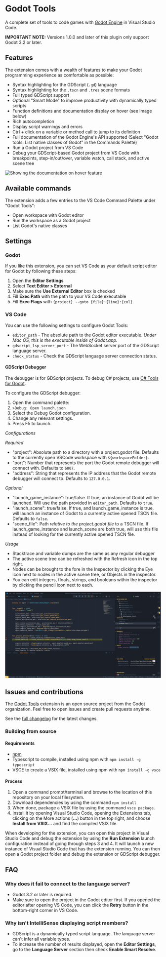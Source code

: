 # Godot Tools

A complete set of tools to code games with
[Godot Engine](http://www.godotengine.org/) in Visual Studio Code.

**IMPORTANT NOTE:** Versions 1.0.0 and later of this plugin only support
Godot 3.2 or later.

## Features

The extension comes with a wealth of features to make your Godot programming
experience as comfortable as possible:

- Syntax highlighting for the GDScript (`.gd`) language
- Syntax highlighting for the `.tscn` and `.tres` scene formats
- Full typed GDScript support
- Optional "Smart Mode" to improve productivity with dynamically typed scripts
- Function definitions and documentation display on hover (see image below)
- Rich autocompletion
- Display script warnings and errors
- Ctrl + click on a variable or method call to jump to its definition
- Full documentation of the Godot Engine's API supported (Select "Godot tools: List native classes of Godot" in the Commands Palette)
- Run a Godot project from VS Code
- Debug your GDScript-based Godot project from VS Code with breakpoints, step-in/out/over, variable watch, call stack, and active scene tree

![Showing the documentation on hover feature](img/godot-tools.png)

## Available commands

The extension adds a few entries to the VS Code Command Palette under "Godot Tools":

- Open workspace with Godot editor
- Run the workspace as a Godot project
- List Godot's native classes

## Settings

### Godot

If you like this extension, you can set VS Code as your default script editor
for Godot by following these steps:

1. Open the **Editor Settings**
2. Select **Text Editor > External**
3. Make sure the **Use External Editor** box is checked
4. Fill **Exec Path** with the path to your VS Code executable
5. Fill **Exec Flags** with `{project} --goto {file}:{line}:{col}`

### VS Code

You can use the following settings to configure Godot Tools:

- `editor_path` - The absolute path to the Godot editor executable. _Under Mac OS, this is the executable inside of Godot.app._
- `gdscript_lsp_server_port` - The WebSocket server port of the GDScript language server.
- `check_status` - Check the GDScript language server connection status.

#### GDScript Debugger

The debugger is for GDScript projects. To debug C# projects, use [C# Tools for Godot](https://github.com/godotengine/godot-csharp-vscode).

To configure the GDScript debugger:

1. Open the command palette:
2. `>Debug: Open launch.json`
3. Select the Debug Godot configuration.
4. Change any relevant settings.
5. Press F5 to launch.

*Configurations*

_Required_

- "project": Absolute path to a directory with a project.godot file. Defaults to the currently open VSCode workspace with `${workspaceFolder}`.
- "port": Number that represents the port the Godot remote debugger will connect with. Defaults to `6007`.
- "address": String that represents the IP address that the Godot remote debugger will connect to. Defaults to `127.0.0.1`.

_Optional_

- "launch_game_instance": true/false. If true, an instance of Godot will be launched. Will use the path provided in `editor_path`. Defaults to `true`.
- "launch_scene": true/false. If true, and launch_game_instance is true, will launch an instance of Godot to a currently active opened TSCN file. Defaults to `false`.
- "scene_file": Path _relative to the project.godot file_ to a TSCN file. If launch_game_instance and launch_scene are both true, will use this file instead of looking for the currently active opened TSCN file.

*Usage*

- Stacktrace and variable dumps are the same as any regular debugger
- The active scene tree can be refreshed with the Refresh icon in the top right.
- Nodes can be brought to the fore in the Inspector by clicking the Eye icon next to nodes in the active scene tree, or Objects in the inspector.
- You can edit integers, floats, strings, and booleans within the inspector by clicking the pencil icon next to each.

![Showing the debugger in action](img/godot-debug.png)

## Issues and contributions

The [Godot Tools](https://github.com/godotengine/godot-vscode-plugin) extension
is an open source project from the Godot organization. Feel free to open issues
and create pull requests anytime.

See the [full changelog](https://github.com/GodotExplorer/godot-tools/blob/master/CHANGELOG.md)
for the latest changes.

### Building from source

#### Requirements

- [npm](https://www.npmjs.com/get-npm)
- Typescript to compile, installed using npm with `npm install -g typescript`
- VSCE to create a VSIX file, installed using npm with `npm install -g vsce`

#### Process

1. Open a command prompt/terminal and browse to the location of this repository on your local filesystem.
2. Download dependencies by using the command `npm install`
3. When done, package a VSIX file by using the command `vsce package`.
4. Install it by opening Visual Studio Code, opening the Extensions tab, clicking on the More actions (**...**) button in the top right, and choose **Install from VSIX...** and find the compiled VSIX file.

When developing for the extension, you can open this project in Visual Studio Code and debug the extension by using the **Run Extension** launch configuration instead of going through steps 3 and 4. It will launch a new instance of Visual Studio Code that has the extension running. You can then open a Godot project folder and debug the extension or GDScript debugger.

## FAQ

### Why does it fail to connect to the language server?

- Godot 3.2 or later is required.
- Make sure to open the project in the Godot editor first. If you opened
  the editor after opening VS Code, you can click the **Retry** button
  in the bottom-right corner in VS Code.

### Why isn't IntelliSense displaying script members?

- GDScript is a dynamically typed script language. The language server can't
  infer all variable types.
- To increase the number of results displayed, open the **Editor Settings**,
  go to the **Language Server** section then check **Enable Smart Resolve**.
